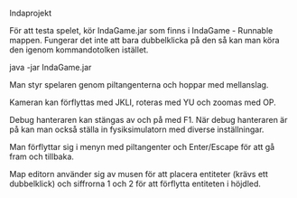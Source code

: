 Indaprojekt

För att testa spelet, kör IndaGame.jar som finns i IndaGame - Runnable mappen. Fungerar det inte att bara dubbelklicka på den så kan man köra den igenom kommandotolken istället.

java -jar IndaGame.jar

Man styr spelaren genom piltangenterna och hoppar med mellanslag.

Kameran kan förflyttas med JKLI, roteras med YU och zoomas med OP.

Debug hanteraren kan stängas av och på med F1. När debug hanteraren är på kan man också ställa in fysiksimulatorn med diverse inställningar.

Man förflyttar sig i menyn med piltangenter och Enter/Escape för att gå fram och tillbaka.

Map editorn använder sig av musen för att placera entiteter (krävs ett dubbelklick) och siffrorna 1 och 2 för att förflytta entiteten i höjdled.
